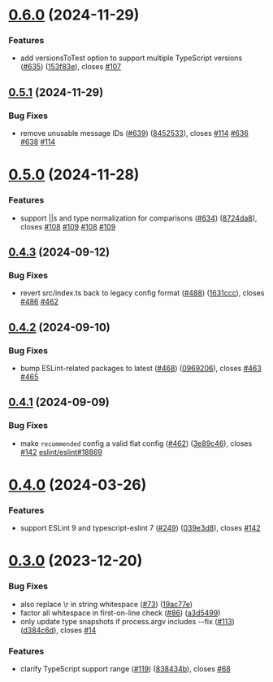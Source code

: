 # [0.6.0](https://github.com/JoshuaKGoldberg/eslint-plugin-expect-type/compare/v0.5.1...v0.6.0) (2024-11-29)

### Features

- add versionsToTest option to support multiple TypeScript versions ([#635](https://github.com/JoshuaKGoldberg/eslint-plugin-expect-type/issues/635)) ([153f83e](https://github.com/JoshuaKGoldberg/eslint-plugin-expect-type/commit/153f83ec0802507101dedfc9b980f9bd79ff0972)), closes [#107](https://github.com/JoshuaKGoldberg/eslint-plugin-expect-type/issues/107)

## [0.5.1](https://github.com/JoshuaKGoldberg/eslint-plugin-expect-type/compare/v0.5.0...v0.5.1) (2024-11-29)

### Bug Fixes

- remove unusable message IDs ([#639](https://github.com/JoshuaKGoldberg/eslint-plugin-expect-type/issues/639)) ([8452533](https://github.com/JoshuaKGoldberg/eslint-plugin-expect-type/commit/8452533f390ce17038848c0fbd9f3df08443fccf)), closes [#114](https://github.com/JoshuaKGoldberg/eslint-plugin-expect-type/issues/114) [#636](https://github.com/JoshuaKGoldberg/eslint-plugin-expect-type/issues/636) [#638](https://github.com/JoshuaKGoldberg/eslint-plugin-expect-type/issues/638) [#114](https://github.com/JoshuaKGoldberg/eslint-plugin-expect-type/issues/114)

# [0.5.0](https://github.com/JoshuaKGoldberg/eslint-plugin-expect-type/compare/v0.4.3...v0.5.0) (2024-11-28)

### Features

- support ||s and type normalization for comparisons ([#634](https://github.com/JoshuaKGoldberg/eslint-plugin-expect-type/issues/634)) ([8724da8](https://github.com/JoshuaKGoldberg/eslint-plugin-expect-type/commit/8724da8b1e08b71de85661d620aad2600a6b75e5)), closes [#108](https://github.com/JoshuaKGoldberg/eslint-plugin-expect-type/issues/108) [#109](https://github.com/JoshuaKGoldberg/eslint-plugin-expect-type/issues/109) [#108](https://github.com/JoshuaKGoldberg/eslint-plugin-expect-type/issues/108) [#109](https://github.com/JoshuaKGoldberg/eslint-plugin-expect-type/issues/109)

## [0.4.3](https://github.com/JoshuaKGoldberg/eslint-plugin-expect-type/compare/v0.4.2...v0.4.3) (2024-09-12)

### Bug Fixes

- revert src/index.ts back to legacy config format ([#488](https://github.com/JoshuaKGoldberg/eslint-plugin-expect-type/issues/488)) ([1631ccc](https://github.com/JoshuaKGoldberg/eslint-plugin-expect-type/commit/1631ccc53846a161d02887461cbe8f63d77d1cce)), closes [#486](https://github.com/JoshuaKGoldberg/eslint-plugin-expect-type/issues/486) [#462](https://github.com/JoshuaKGoldberg/eslint-plugin-expect-type/issues/462)

## [0.4.2](https://github.com/JoshuaKGoldberg/eslint-plugin-expect-type/compare/v0.4.1...v0.4.2) (2024-09-10)

### Bug Fixes

- bump ESLint-related packages to latest ([#468](https://github.com/JoshuaKGoldberg/eslint-plugin-expect-type/issues/468)) ([0969206](https://github.com/JoshuaKGoldberg/eslint-plugin-expect-type/commit/096920640acd0ab56e0d89ea0aa241ed99d6f1dc)), closes [#463](https://github.com/JoshuaKGoldberg/eslint-plugin-expect-type/issues/463) [#465](https://github.com/JoshuaKGoldberg/eslint-plugin-expect-type/issues/465)

## [0.4.1](https://github.com/JoshuaKGoldberg/eslint-plugin-expect-type/compare/v0.4.0...v0.4.1) (2024-09-09)

### Bug Fixes

- make `recommended` config a valid flat config ([#462](https://github.com/JoshuaKGoldberg/eslint-plugin-expect-type/issues/462)) ([3e89c46](https://github.com/JoshuaKGoldberg/eslint-plugin-expect-type/commit/3e89c46c23c4c254157c5850ebc53001191e1758)), closes [#142](https://github.com/JoshuaKGoldberg/eslint-plugin-expect-type/issues/142) [eslint/eslint#18869](https://github.com/eslint/eslint/issues/18869)

# [0.4.0](https://github.com/JoshuaKGoldberg/eslint-plugin-expect-type/compare/v0.3.0...v0.4.0) (2024-03-26)

### Features

- support ESLint 9 and typescript-eslint 7 ([#249](https://github.com/JoshuaKGoldberg/eslint-plugin-expect-type/issues/249)) ([039e3d8](https://github.com/JoshuaKGoldberg/eslint-plugin-expect-type/commit/039e3d83bf2d1b3aeb36fc5af603d0694e0ff335)), closes [#142](https://github.com/JoshuaKGoldberg/eslint-plugin-expect-type/issues/142)

# [0.3.0](https://github.com/JoshuaKGoldberg/eslint-plugin-expect-type/compare/v0.2.0...v0.3.0) (2023-12-20)

### Bug Fixes

- also replace \r in string whitespace ([#73](https://github.com/JoshuaKGoldberg/eslint-plugin-expect-type/issues/73)) ([19ac77e](https://github.com/JoshuaKGoldberg/eslint-plugin-expect-type/commit/19ac77e0c0c4faa75ac2339e3192d2ec3ba100f9))
- factor all whitespace in first-on-line check ([#86](https://github.com/JoshuaKGoldberg/eslint-plugin-expect-type/issues/86)) ([a3d5499](https://github.com/JoshuaKGoldberg/eslint-plugin-expect-type/commit/a3d5499ebc513c83b322fe789c9b21a7efff271d))
- only update type snapshots if process.argv includes --fix ([#113](https://github.com/JoshuaKGoldberg/eslint-plugin-expect-type/issues/113)) ([d384c6d](https://github.com/JoshuaKGoldberg/eslint-plugin-expect-type/commit/d384c6dd0a5d75379544e27d05ada684d5b705c4)), closes [#14](https://github.com/JoshuaKGoldberg/eslint-plugin-expect-type/issues/14)

### Features

- clarify TypeScript support range ([#119](https://github.com/JoshuaKGoldberg/eslint-plugin-expect-type/issues/119)) ([838434b](https://github.com/JoshuaKGoldberg/eslint-plugin-expect-type/commit/838434b1c7e43c3774dfbd5bea5d45d33048d0ab)), closes [#68](https://github.com/JoshuaKGoldberg/eslint-plugin-expect-type/issues/68)
